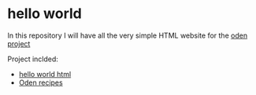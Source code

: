 # hello world 

In this repository I will have all the very simple HTML website for the [oden project](https://www.theodinproject.com)

Project inclded:
- [hello world html](https://jeremie-r.github.io/OdenProject_SimpleWebsite/HelloWorld/index.html)
- [Oden recipes](https://jeremie-r.github.io/OdenProject_SimpleWebsite/OdenRecipes/index.html)



